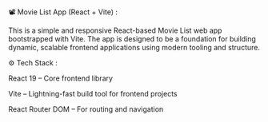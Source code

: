 📽️ Movie List App (React + Vite) :

This is a simple and responsive React-based Movie List web app bootstrapped with Vite. The app is designed to be a foundation for building dynamic, scalable frontend applications using modern tooling and structure.

⚙️ Tech Stack :

React 19 – Core frontend library

Vite – Lightning-fast build tool for frontend projects

React Router DOM – For routing and navigation
